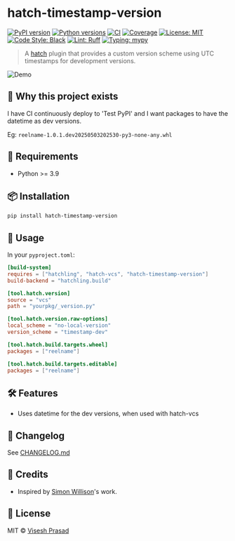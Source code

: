 # hatch-timestamp-version

[![PyPI version](https://img.shields.io/pypi/v/hatch-timestamp-version.svg)](https://pypi.org/project/hatch-timestamp-version/)
[![Python versions](https://img.shields.io/pypi/pyversions/hatch-timestamp-version.svg?logo=python&logoColor=white)](https://pypi.org/project/hatch-timestamp-version/)
[![CI](https://github.com/viseshrp/hatch-timestamp-version/actions/workflows/main.yml/badge.svg)](https://github.com/viseshrp/hatch-timestamp-version/actions/workflows/main.yml)
[![Coverage](https://codecov.io/gh/viseshrp/hatch-timestamp-version/branch/main/graph/badge.svg)](https://codecov.io/gh/viseshrp/hatch-timestamp-version)
[![License: MIT](https://img.shields.io/github/license/viseshrp/hatch-timestamp-version)](https://github.com/viseshrp/hatch-timestamp-version/blob/main/LICENSE)
[![Code Style: Black](https://img.shields.io/badge/code%20style-black-000000.svg)](https://black.readthedocs.io/en/stable/)
[![Lint: Ruff](https://img.shields.io/badge/lint-ruff-000000.svg)](https://docs.astral.sh/ruff/)
[![Typing: mypy](https://img.shields.io/badge/typing-checked-blue.svg)](https://mypy.readthedocs.io/en/stable/)

> A [hatch](https://hatch.pypa.io/dev/plugins/version-scheme/reference/#hatchling.version.scheme.plugin.interface.VersionSchemeInterface--pluginpy) plugin that provides a custom version scheme using UTC timestamps for development versions.

![Demo](https://raw.githubusercontent.com/viseshrp/hatch-timestamp-version/main/demo.gif)

## 🚀 Why this project exists

I have CI continuously deploy to 'Test PyPI' and I want packages to have the datetime as
dev versions.

Eg: ``reelname-1.0.1.dev20250503202530-py3-none-any.whl``

## 📐 Requirements

* Python >= 3.9

## 📦 Installation

```bash
pip install hatch-timestamp-version
```

## 🧪 Usage

In your ``pyproject.toml``:
```toml
[build-system]
requires = ["hatchling", "hatch-vcs", "hatch-timestamp-version"]
build-backend = "hatchling.build"

[tool.hatch.version]
source = "vcs"
path = "yourpkg/_version.py"

[tool.hatch.version.raw-options]
local_scheme = "no-local-version"
version_scheme = "timestamp-dev"

[tool.hatch.build.targets.wheel]
packages = ["reelname"]

[tool.hatch.build.targets.editable]
packages = ["reelname"]
```

## 🛠️ Features

* Uses datetime for the dev versions, when used with hatch-vcs

## 🧾 Changelog

See [CHANGELOG.md](https://github.com/viseshrp/hatch-timestamp-version/blob/main/CHANGELOG.md)

## 🙏 Credits

* Inspired by [Simon Willison](https://github.com/simonw)'s work.

## 📄 License

MIT © [Visesh Prasad](https://github.com/viseshrp)
